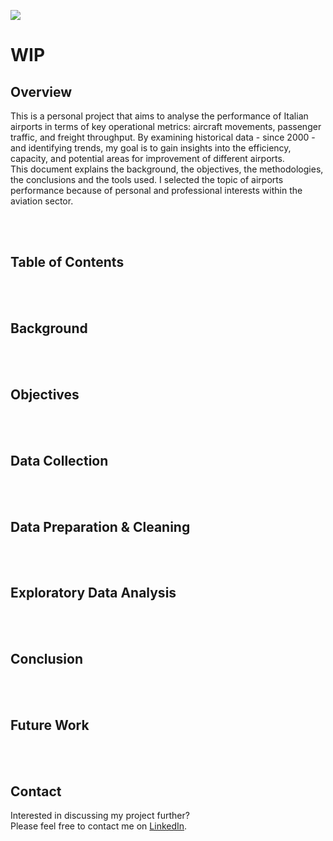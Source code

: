 ![](visuals/00_cover.gif?raw=true)


# WIP

## Overview

This is a personal project that aims to analyse the performance of Italian airports in terms of key operational metrics: aircraft movements, passenger traffic, and freight throughput.
By examining historical data - since 2000 - and identifying trends, my goal is to gain insights into the efficiency, capacity, and potential areas for improvement of different airports.  
This document explains the background, the objectives, the methodologies, the conclusions and the tools used. I selected the topic of airports performance because of personal and professional interests within the aviation sector.  

<br/><br/>



## Table of Contents



<br/><br/>

## Background



<br/><br/>

## Objectives
 


<br/><br/>

## Data Collection



<br/><br/>

## Data Preparation & Cleaning
 


<br/><br/>

## Exploratory Data Analysis
  
  

<br/><br/>

## Conclusion



<br/><br/>

## Future Work
 


<br/><br/>

## Contact
Interested in discussing my project further?  
Please feel free to contact me on [LinkedIn](https://www.linkedin.com/in/fedfioravanti/).  


<br/><br/>
